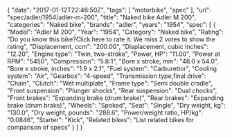 {
    "date": "2017-01-12T22:46:50Z",
    "tags": [
        "motorbike",
        "spec"
    ],
    "url": "spec\/adler\/1954\/adler-m-200",
    "title": "Naked bike Adler M 200",
    "categories": "Naked bike",
    "brands": "adler",
    "years": "1954",
    "spec": [
        {
            "Model": "Adler M 200",
            "Year": "1954",
            "Category": "Naked bike",
            "Rating": "Do you know this bike?Click here to rate it. We miss 2 votes to show the rating",
            "Displacement, ccm": "200.00",
            "Displacement, cubic inches": "12.20",
            "Engine type": "Twin, two-stroke",
            "Power, HP": "11.00",
            "Power at RPM": "5450",
            "Compression": "5.8:1",
            "Bore x stroke, mm": "48.0 x 54.0",
            "Bore x stroke, inches": "1.9 x 2.1",
            "Fuel system": "Carburettor",
            "Cooling system": "Air",
            "Gearbox": "4-speed",
            "Transmission type,final drive": "Chain",
            "Clutch": "Wet multiplate",
            "Frame type": "Semi double cradle",
            "Front suspension": "Plunger shocks",
            "Rear suspension": "Dual chocks",
            "Front brakes": "Expanding brake (drum brake)",
            "Rear brakes": "Expanding brake (drum brake)",
            "Wheels": "Spoked",
            "Seat": "Single",
            "Dry weight, kg": "130.0",
            "Dry weight, pounds": "286.6",
            "Power\/weight ratio, HP\/kg": "0.0846",
            "Starter": "Kick",
            "Related bikes": "List related bikes for comparison of specs"
        }
    ]
}